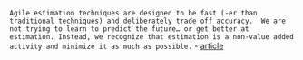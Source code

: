  `Agile estimation techniques are designed to be fast (-er than traditional techniques) and deliberately trade off accuracy.  We are not trying to learn to predict the future… or get better at estimation. Instead, we recognize that estimation is a non-value added activity and minimize it as much as possible.` - [article](http://www.agileadvice.com/2015/10/13/agilemanagement/9-agile-estimation-techniques/)
